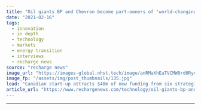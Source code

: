 ```yaml
---
title: "Oil giants BP and Chevron become part-owners of 'world-changing' deep-geothermal innovator Eavor"
date: "2021-02-16"
tags: 
  - innovation
  - in depth
  - technology
  - markets
  - energy transition
  - interviews
  - recharge news
source: "recharge news"
image_url: "https://images-global.nhst.tech/image/anRMaXhEaTVCMW0rd0RycE0zMGQ0d1grNElJcmYyZEZabFlybEprNE11Zz0=/nhst/binary/bb94c9e96c991dbe6e7f985dbc4ed112"
image_fp: "/assets/img/post_thumbnails/135.jpg"
lead: "Canadian start-up attracts $40m of new funding from six strategic partners to support the commercialisation of its 'holy grail' technology"
article_url: "https://www.rechargenews.com/technology/oil-giants-bp-and-chevron-become-part-owners-of-world-changing-deep-geothermal-innovator-eavor/2-1-963275"
---
```


---
